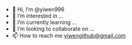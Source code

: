 - 👋 Hi, I’m @yiwen996
- 👀 I’m interested in ...
- 🌱 I’m currently learning ...
- 💞️ I’m looking to collaborate on ...
- 📫 How to reach me yiwengithub@gmail.com

<!---
yiwen996/yiwen996 is a ✨ special ✨ repository because its `README.md` (this file) appears on your GitHub profile.
You can click the Preview link to take a look at your changes.
--->
